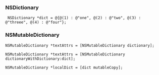 ### NSDictionary

```objc
 NSDictionary *dict = @{@(1) : @"one", @(2) : @"two", @(3) : @"threee", @(4) : @"four"};
```

### NSMutableDictionary

```objc
NSMutableDictionary *textAttrs = [NSMutableDictionary dictionary];

NSMutableDictionary *textAttrs = [NSMutableDictionary dictionaryWithDictionary:dict];

NSMutableDictionary *localDict = [dict mutableCopy];
```

